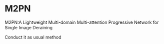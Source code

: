# M2PN
M2PN:A Lightweight Multi-domain Multi-attention Progressive Network for Single Image Deraining

Conduct it as usual method


